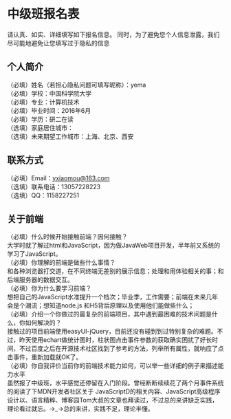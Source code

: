 # 中级班报名表 

请认真、如实、详细填写如下报名信息。
同时，为了避免您个人信息泄露，我们尽可能地避免让您填写过于隐私的信息

## 个人简介 

（必填）姓名（若担心隐私问题可填写昵称）：yema        
（必填）学校：中国科学院大学     
（必填）专业：计算机技术    
（必填）毕业时间：2016年6月    
（必填）学历：研二在读   
（选填）家庭居住城市：   
（选填）未来期望工作城市：上海、北京、西安   

## 联系方式 

（必填）Email：yxiaomou@163.com   
（选填）联系电话：13057228223   
（选填）QQ：1158227251   

## 关于前端 

（必填）什么时候开始接触前端？因何接触？            
    大学时就了解过html和JavaScript，因为做JavaWeb项目开发，半年前又系统的学习了JavaScript。         
（必填）你理解的前端是做些什么事情？         
    和各种浏览器打交道，在不同终端无差别的展示信息；处理和用体验相关的事；和后端服务器的数据交互。           
（必填）你为什么要学习前端？        
    想把自己的JavaScript水准提升一个档次；毕业季，工作需要；前端在未来几年会是个潮流；想知道node.js      和H5背后原理以及使用他们能做些什么；         
（必填）介绍一个你做过的最复杂的前端项目，其中遇到最困难的技术问题是什么，你如何解决的？           
    接触过的项目前端使用easyUI-jQuery，目前还没有碰到到过特别复杂的难题。不过，昨天使用echart做统计图时，柱状图点击事件参数的获取确实困扰了好长时间，不过百度之后在开源技术社区找到了参考的方法，列举所有属性，就响应了点击事件，重新加载就OK了。      
（必填）你自我评价当前你的前端技术能力如何，可以举一些详细的例子来描述能力水平             
    虽然报了中级班，水平感觉还停留在入门阶段。曾经断断续续花了两个月事件系统的阅读了下MDN开发者社区关于 JavaScriptD的相关内容、JavaScript高级程序设计以、语言精粹、博客园Tom大叔的文章也拜读过，不过总的来讲缺乏实践，理论看过就忘。→_→总的来讲，实践不足，理论半懂。
